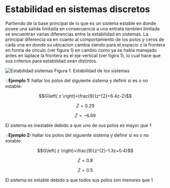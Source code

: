 # Estabilidad en sistemas discretos 
Partiendo de la base principal de lo que es un sistema estable en donde posee una salida limitada en consecuencia a una entrata tambien limitada se encuentran varias diferencias entre la estabilidad en sistemas. La principal diferencia va en cuanto al comportamiento de los polos y ceros de cada una en donde su ubicacion cambia siendo para el espacio z la frontera en forma de circulo (ver figura 1) en cambio como ya se habia manejado antes en laplace la frontera es el eje vertical (ver figira 1), lo cual hace que sus criterios para estabilidad sean distintos. 

![Estabilidad sistemas](https://i.ytimg.com/vi/sn13Faf7ALI/maxresdefault.jpg)
Figura 1. Estabilidad de los sistemas 

💡**Ejemplo 1:** hallar los polos del siguiente sistema y definir si es o no estable:

$$G\left( z \right)=\frac{9}{z^{2}+6.4z-2}$$

$$Z=0.29$$

$$Z=-6.69$$

El sistema es inestable debido a que uno de sus polos es mayor que 1

💡**Ejemplo 2:** hallar los polos del siguiente sistema y definir si es o no estable:

$$G\left( z \right)=\frac{9}{z^{2}-1.3z+0.4}$$

$$Z=0.8$$

$$Z=0.5$$

El sistema es estable debido a que todos sus polos son menores que 1
